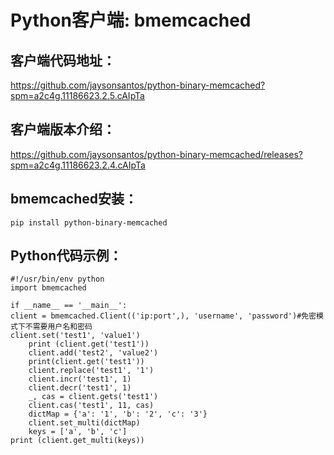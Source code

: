# Python客户端: bmemcached
## 客户端代码地址： 
https://github.com/jaysonsantos/python-binary-memcached?spm=a2c4g.11186623.2.5.cAIpTa
## 客户端版本介绍：
https://github.com/jaysonsantos/python-binary-memcached/releases?spm=a2c4g.11186623.2.4.cAIpTa 
## bmemcached安装：
<code>pip install python-binary-memcached</code>
## Python代码示例：
```
#!/usr/bin/env python
import bmemcached

if __name__ == '__main__':
client = bmemcached.Client(('ip:port',), 'username', 'password')#免密模式下不需要用户名和密码
client.set('test1', 'value1')
    print (client.get('test1'))
    client.add('test2', 'value2')
    print(client.get('test1'))
    client.replace('test1', '1')
    client.incr('test1', 1)
    client.decr('test1', 1)
    _, cas = client.gets('test1')
    client.cas('test1', 11, cas)
    dictMap = {'a': '1', 'b': '2', 'c': '3'}
    client.set_multi(dictMap)
    keys = ['a', 'b', 'c']
print (client.get_multi(keys))
```
